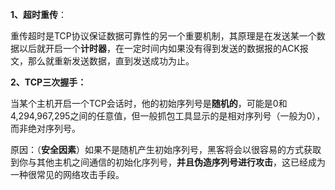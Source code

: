 **1、超时重传**：

重传超时是TCP协议保证数据可靠性的另一个重要机制，其原理是在发送某一个数据以后就开启一个**计时器**，在一定时间内如果没有得到发送的数据报的ACK报文，那么就重新发送数据，直到发送成功为止。



**2、TCP三次握手：**

当某个主机开启一个TCP会话时，他的初始序列号是**随机的**，可能是0和4,294,967,295之间的任意值，但一般抓包工具显示的是相对序列号（一般为0），而非绝对序列号。

原因：（**安全因素**）如果不是随机产生初始序列号，黑客将会以很容易的方式获取到你与其他主机之间通信的初始化序列号，**并且伪造序列号进行攻击**，这已经成为一种很常见的网络攻击手段。

